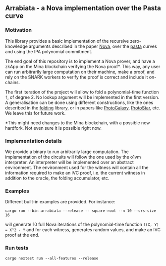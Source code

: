 ## Arrabiata - a Nova implementation over the Pasta curve

### Motivation

This library provides a basic implementation of the recursive zero-knowledge
arguments described in the paper [Nova](https://eprint.iacr.org/2021/370), over
the [pasta]() curves and using the IPA polynomial commitment.

The end goal of this repository is to implement a Nova prover, and have a zkApp
on the Mina blockchain verifying the Nova proof*. This way, any user can run
arbitrarily large computation on their machine, make a proof, and rely on the
SNARK workers to verify the proof is correct and include it on-chains.

The first iteration of the project will allow to fold a polynomial-time function
`f`, of degree 2. No lookup argument will be implemented in the first version.
A generalisation can be done using different constructions, like the ones
described in the [folding](../folding) library, or in papers like
[ProtoGalaxy](https://eprint.iacr.org/2023/1106),
[ProtoStar](https://eprint.iacr.org/2023/620), etc. We leave this for future
work.

*This might need changes to the Mina blockchain, with a possible new hardfork.
Not even sure it is possible right now.

### Implementation details

We provide a binary to run arbitrarily large computation.
The implementation of the circuits will follow the one used by the o1vm
interpreter. An interpreter will be implemented over an abstract environment.
The environment used for the witness will contain all the information required
to make an IVC proof, i.e. the current witness in addition to the oracle, the
folding accumulator, etc.

### Examples

Different built-in examples are provided. For instance:
```
cargo run --bin arrabiata --release -- square-root --n 10 --srs-size 16
```

will generate 10 full Nova iterations of the polynomial-time function `f(X, Y) =
X^2 - Y` and for each witness, generates random values, and make an IVC proof at
the end.

### Run tests

```
cargo nextest run --all-features --release
```
